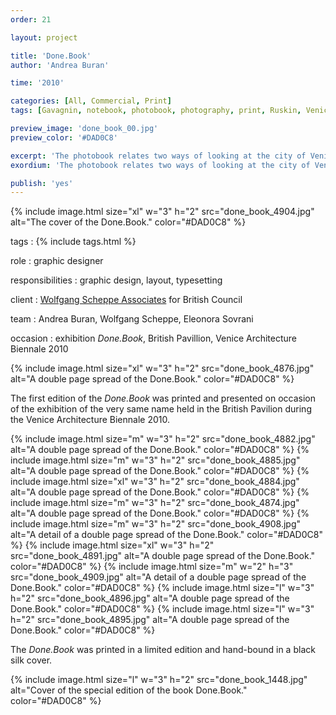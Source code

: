 ```yaml
---
order: 21

layout: project

title: 'Done.Book'
author: 'Andrea Buran'

time: '2010'

categories: [All, Commercial, Print]
tags: [Gavagnin, notebook, photobook, photography, print, Ruskin, Venice]

preview_image: 'done_book_00.jpg'
preview_color: '#DAD0C8'

excerpt: 'The photobook relates two ways of looking at the city of Venice—the Ruskin’s Venetian notebooks and the Gavagnin’s two-decade collection of photographs.'
exordium: 'The photobook relates two ways of looking at the city of Venice—the Ruskin’s Venetian notebooks and the Gavagnin’s two-decade collection of photographs.'

publish: 'yes'
---
```


<div class="figures">
    {% include image.html
        size="xl"
        w="3" h="2"
        src="done_book_4904.jpg"
        alt="The cover of the Done.Book."
        color="#DAD0C8"
    %}
</div>

tags
: {% include tags.html %}

role
: graphic designer

responsibilities
: graphic design, layout, typesetting

client
: [Wolfgang Scheppe Associates](http://wolfgangscheppe.com/ 'Wolfgang Scheppe’s Site') for British Council

team
: Andrea Buran, Wolfgang Scheppe, Eleonora Sovrani

occasion
: exhibition *Done.Book*, British Pavillion, Venice Architecture Biennale 2010

<div class="figures">
    {% include image.html
        size="xl"
        w="3" h="2"
        src="done_book_4876.jpg"
        alt="A double page spread of the Done.Book."
        color="#DAD0C8"
    %}
</div>

The first edition of the *Done.Book* was printed and presented on occasion of the exhibition of the very same name held in the British Pavilion during the Venice Architecture Biennale 2010.

<div class="figures">
    {% include image.html
        size="m"
        w="3" h="2"
        src="done_book_4882.jpg"
        alt="A double page spread of the Done.Book."
        color="#DAD0C8"
    %}
    {% include image.html
        size="m"
        w="3" h="2"
        src="done_book_4885.jpg"
        alt="A double page spread of the Done.Book."
        color="#DAD0C8"
    %}
    {% include image.html
        size="xl"
        w="3" h="2"
        src="done_book_4884.jpg"
        alt="A double page spread of the Done.Book."
        color="#DAD0C8"
    %}
    {% include image.html
        size="m"
        w="3" h="2"
        src="done_book_4874.jpg"
        alt="A double page spread of the Done.Book."
        color="#DAD0C8"
    %}
    {% include image.html
        size="m"
        w="3" h="2"
        src="done_book_4908.jpg"
        alt="A detail of a double page spread of the Done.Book."
        color="#DAD0C8"
    %}
    {% include image.html
        size="xl"
        w="3" h="2"
        src="done_book_4891.jpg"
        alt="A double page spread of the Done.Book."
        color="#DAD0C8"
    %}
    {% include image.html
        size="m"
        w="2" h="3"
        src="done_book_4909.jpg"
        alt="A detail of a double page spread of the Done.Book."
        color="#DAD0C8"
    %}
    {% include image.html
        size="l"
        w="3" h="2"
        src="done_book_4896.jpg"
        alt="A double page spread of the Done.Book."
        color="#DAD0C8"
    %}
    {% include image.html
        size="l"
        w="3" h="2"
        src="done_book_4895.jpg"
        alt="A double page spread of the Done.Book."
        color="#DAD0C8"
    %}
</div>

The *Done.Book* was printed in a limited edition and hand-bound in a black silk cover.

<div class="figures">
    {% include image.html
        size="l"
        w="3" h="2"
        src="done_book_1448.jpg"
        alt="Cover of the special edition of the book Done.Book."
        color="#DAD0C8"
    %}
</div>
